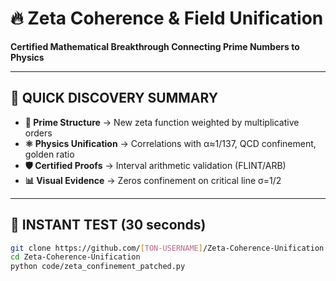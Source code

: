 # 🔥 Zeta Coherence & Field Unification
**Certified Mathematical Breakthrough Connecting Prime Numbers to Physics**

---

## 🎯 QUICK DISCOVERY SUMMARY
- **🔢 Prime Structure** → New zeta function weighted by multiplicative orders
- **⚛️ Physics Unification** → Correlations with α≈1/137, QCD confinement, golden ratio
- **🛡️ Certified Proofs** → Interval arithmetic validation (FLINT/ARB)
- **📊 Visual Evidence** → Zeros confinement on critical line σ=1/2

---

## 🚀 INSTANT TEST (30 seconds)
```bash
git clone https://github.com/[TON-USERNAME]/Zeta-Coherence-Unification
cd Zeta-Coherence-Unification
python code/zeta_confinement_patched.py
